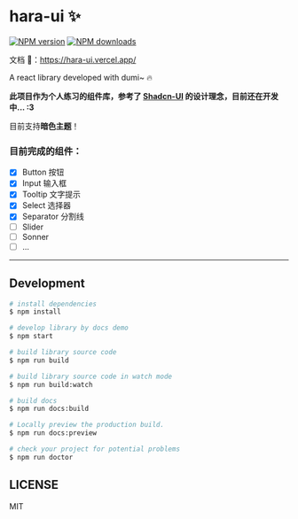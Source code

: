 # hara-ui ✨

[![NPM version](https://img.shields.io/npm/v/hara-ui.svg?style=flat)](https://npmjs.org/package/hara-ui)
[![NPM downloads](http://img.shields.io/npm/dm/hara-ui.svg?style=flat)](https://npmjs.org/package/hara-ui)

文档 🔗：https://hara-ui.vercel.app/

A react library developed with dumi~ 🔥

**此项目作为个人练习的组件库，参考了 [Shadcn-UI](https://ui.shadcn.com) 的设计理念，目前还在开发中... :3**

目前支持**暗色主题**！

### 目前完成的组件：

- [x] Button 按钮
- [x] Input 输入框
- [x] Tooltip 文字提示
- [x] Select 选择器
- [x] Separator 分割线
- [ ] Slider
- [ ] Sonner
- [ ] ...

---

## Development

```bash
# install dependencies
$ npm install

# develop library by docs demo
$ npm start

# build library source code
$ npm run build

# build library source code in watch mode
$ npm run build:watch

# build docs
$ npm run docs:build

# Locally preview the production build.
$ npm run docs:preview

# check your project for potential problems
$ npm run doctor
```

## LICENSE

MIT

